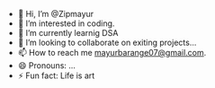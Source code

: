 - 👋 Hi, I’m @Zipmayur
- 👀 I’m interested in coding.
- 🌱 I’m currently learnig DSA
- 💞️ I’m looking to collaborate on exiting projects...
- 📫 How to reach me mayurbarange07@gmail.com.
- 😄 Pronouns: ...
- ⚡ Fun fact: Life is art

<!---
Zipmayur/Zipmayur is a ✨ special ✨ repository because its `README.md` (this file) appears on your GitHub profile.
You can click the Preview link to take a look at your changes.
--->
